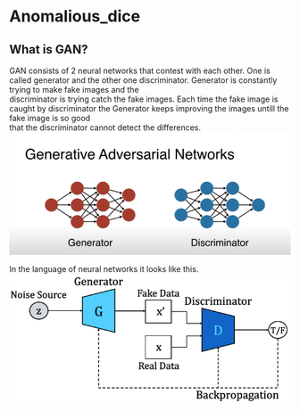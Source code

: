 # Anomalious_dice

## What is GAN?
GAN consists of 2 neural networks that contest with each other. One is called generator and the other one discriminator. Generator is constantly trying to make fake images and the  
discriminator is trying catch the fake images. Each time the fake image is caught by discriminator the Generator keeps improving the images untill the fake image is so good  
that the discriminator cannot detect the differences.  
![](Assets/GAN.PNG)

In the language of neural networks it looks like this.  
![](Assets/generator_discriminator.PNG)




